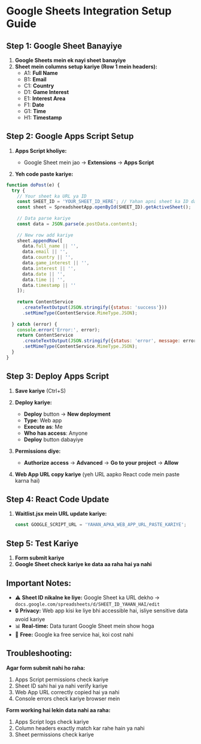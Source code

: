 # Google Sheets Integration Setup Guide

## Step 1: Google Sheet Banayiye

1. **Google Sheets mein ek nayi sheet banayiye**
2. **Sheet mein columns setup kariye (Row 1 mein headers):**
   - A1: **Full Name**
   - B1: **Email** 
   - C1: **Country**
   - D1: **Game Interest**
   - E1: **Interest Area**
   - F1: **Date**
   - G1: **Time**
   - H1: **Timestamp**

## Step 2: Google Apps Script Setup

1. **Apps Script kholiye:**
   - Google Sheet mein jao → **Extensions** → **Apps Script**

2. **Yeh code paste kariye:**

```javascript
function doPost(e) {
  try {
    // Your sheet ka URL ya ID
    const SHEET_ID = 'YOUR_SHEET_ID_HERE'; // Yahan apni sheet ka ID daliye
    const sheet = SpreadsheetApp.openById(SHEET_ID).getActiveSheet();
    
    // Data parse kariye
    const data = JSON.parse(e.postData.contents);
    
    // New row add kariye
    sheet.appendRow([
      data.full_name || '',
      data.email || '',
      data.country || '',
      data.game_interest || '',
      data.interest || '',
      data.date || '',
      data.time || '',
      data.timestamp || ''
    ]);
    
    return ContentService
      .createTextOutput(JSON.stringify({status: 'success'}))
      .setMimeType(ContentService.MimeType.JSON);
      
  } catch (error) {
    console.error('Error:', error);
    return ContentService
      .createTextOutput(JSON.stringify({status: 'error', message: error.toString()}))
      .setMimeType(ContentService.MimeType.JSON);
  }
}
```

## Step 3: Deploy Apps Script

1. **Save kariye** (Ctrl+S)
2. **Deploy kariye:**
   - **Deploy** button → **New deployment**
   - **Type**: Web app
   - **Execute as**: Me
   - **Who has access**: Anyone
   - **Deploy** button dabayiye

3. **Permissions diye:**
   - **Authorize access** → **Advanced** → **Go to your project** → **Allow**

4. **Web App URL copy kariye** (yeh URL aapko React code mein paste karna hai)

## Step 4: React Code Update

1. **Waitlist.jsx mein URL update kariye:**
   ```javascript
   const GOOGLE_SCRIPT_URL = 'YAHAN_APKA_WEB_APP_URL_PASTE_KARIYE';
   ```

## Step 5: Test Kariye

1. **Form submit kariye**
2. **Google Sheet check kariye ke data aa raha hai ya nahi**

## Important Notes:

- ⚠️ **Sheet ID nikalne ke liye:** Google Sheet ka URL dekho → `docs.google.com/spreadsheets/d/SHEET_ID_YAHAN_HAI/edit`
- 🔒 **Privacy:** Web app kisi ke liye bhi accessible hai, isliye sensitive data avoid kariye
- 📊 **Real-time:** Data turant Google Sheet mein show hoga
- 🚀 **Free:** Google ka free service hai, koi cost nahi

## Troubleshooting:

**Agar form submit nahi ho raha:**
1. Apps Script permissions check kariye
2. Sheet ID sahi hai ya nahi verify kariye
3. Web App URL correctly copied hai ya nahi
4. Console errors check kariye browser mein

**Form working hai lekin data nahi aa raha:**
1. Apps Script logs check kariye
2. Column headers exactly match kar rahe hain ya nahi
3. Sheet permissions check kariye
